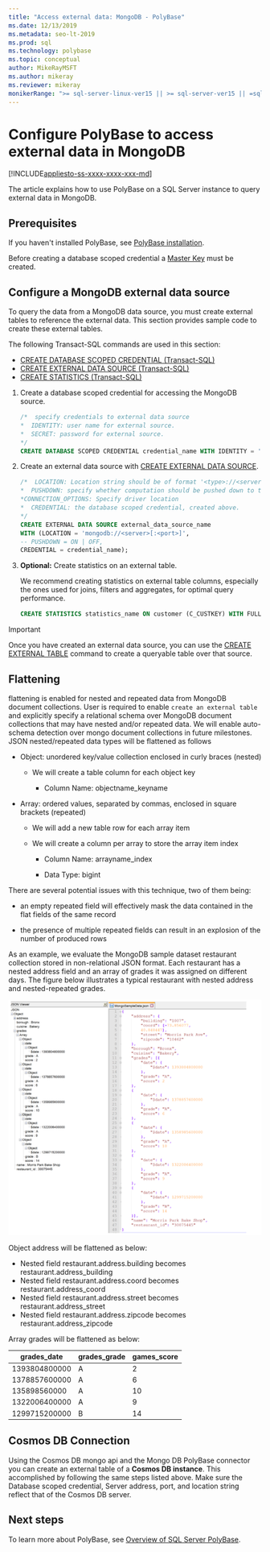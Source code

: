 ```yaml
---
title: "Access external data: MongoDB - PolyBase"
ms.date: 12/13/2019
ms.metadata: seo-lt-2019
ms.prod: sql
ms.technology: polybase
ms.topic: conceptual
author: MikeRayMSFT
ms.author: mikeray
ms.reviewer: mikeray
monikerRange: ">= sql-server-linux-ver15 || >= sql-server-ver15 || =sqlallproducts-allversions"
---
```

# Configure PolyBase to access external data in MongoDB

[!INCLUDE[appliesto-ss-xxxx-xxxx-xxx-md](../../includes/appliesto-ss-xxxx-xxxx-xxx-md.md)]

The article explains how to use PolyBase on a SQL Server instance to query external data in MongoDB.

## Prerequisites

If you haven't installed PolyBase, see [PolyBase installation](polybase-installation.md).

Before creating a database scoped credential a [Master Key](../../t-sql/statements/create-master-key-transact-sql.md) must be created. 
    

## Configure a MongoDB external data source

To query the data from a MongoDB data source, you must create external tables to reference the external data. This section provides sample code to create these external tables.

The following Transact-SQL commands are used in this section:

- [CREATE DATABASE SCOPED CREDENTIAL (Transact-SQL)](../../t-sql/statements/create-database-scoped-credential-transact-sql.md)
- [CREATE EXTERNAL DATA SOURCE (Transact-SQL)](../../t-sql/statements/create-external-data-source-transact-sql.md) 
- [CREATE STATISTICS (Transact-SQL)](../../t-sql/statements/create-statistics-transact-sql.md)

1. Create a database scoped credential for accessing the MongoDB source.

    ```sql
    /*  specify credentials to external data source
    *  IDENTITY: user name for external source. 
    *  SECRET: password for external source.
    */
    CREATE DATABASE SCOPED CREDENTIAL credential_name WITH IDENTITY = 'username', Secret = 'password';
    ```
1. Create an external data source with [CREATE EXTERNAL DATA SOURCE](../../t-sql/statements/create-external-data-source-transact-sql.md).

    ```sql
    /*  LOCATION: Location string should be of format '<type>://<server>[:<port>]'.
    *  PUSHDOWN: specify whether computation should be pushed down to the source. ON by default.
    *CONNECTION_OPTIONS: Specify driver location
    *  CREDENTIAL: the database scoped credential, created above.
    */
    CREATE EXTERNAL DATA SOURCE external_data_source_name
    WITH (LOCATION = 'mongodb://<server>[:<port>]',
    -- PUSHDOWN = ON | OFF,
    CREDENTIAL = credential_name);
    ```

1. **Optional:** Create statistics on an external table.

    We recommend creating statistics on external table columns, especially the ones used for joins, filters and aggregates, for optimal query performance.

    ```sql
    CREATE STATISTICS statistics_name ON customer (C_CUSTKEY) WITH FULLSCAN; 
    ```

>[!IMPORTANT] 
>Once you have created an external data source, you can use the [CREATE EXTERNAL TABLE](../../t-sql/statements/create-external-table-transact-sql.md) command to create a queryable table over that source. 

## Flattening
 flattening  is enabled for nested and repeated data from MongoDB document collections. User is required to enable `create an external table` and explicitly specify a relational schema over MongoDB document collections that may have nested and/or repeated data. We will enable auto-schema detection over mongo document collections in future milestones.
JSON nested/repeated data types will be flattened as follows

* Object: unordered key/value collection enclosed in curly braces (nested)

   - We will create a table column for each object key

     * Column Name: objectname_keyname

* Array: ordered values, separated by commas, enclosed in square brackets (repeated)

   - We will add a new table row for each array item

   - We will create a column per array to store the array item index

     * Column Name: arrayname_index

     * Data Type: bigint

There are several potential issues with this technique, two of them being:

* an empty repeated field will effectively mask the data contained in the flat fields of the same record

* the presence of multiple repeated fields can result in an explosion of the number of produced rows

As an example, we evaluate the MongoDB sample dataset restaurant collection stored in non-relational JSON format. Each restaurant has a nested address field and an array of grades it was assigned on different days. The figure below illustrates a typical restaurant with nested address and nested-repeated grades.

![MongoDB flattening](../../relational-databases/polybase/media/mongo-flattening.png "MongoDB restaurant flattening")

Object address will be flattened as below:

* Nested field restaurant.address.building becomes restaurant.address_building
* Nested field restaurant.address.coord becomes restaurant.address_coord
* Nested field restaurant.address.street becomes restaurant.address_street
* Nested field restaurant.address.zipcode becomes restaurant.address_zipcode

Array grades will be flattened as below:

| grades_date | grades_grade  | games_score | 
| ------------- | ------------------------- | -------------- |
|1393804800000 |A |2|
|1378857600000|A |6|
|135898560000 |A |10|
|1322006400000|A |9|
|1299715200000 |B |14|

## Cosmos DB Connection

Using the Cosmos DB mongo api and the Mongo DB PolyBase connector you can create an external table of a **Cosmos DB instance**. This accomplished by following the same steps listed above. Make sure the Database scoped credential, Server address, port, and location string reflect that of the Cosmos DB server. 

## Next steps

To learn more about PolyBase, see [Overview of SQL Server PolyBase](polybase-guide.md).

